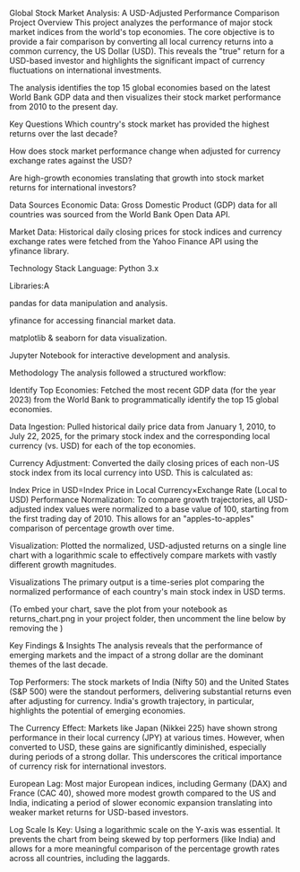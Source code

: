 Global Stock Market Analysis: A USD-Adjusted Performance Comparison
Project Overview
This project analyzes the performance of major stock market indices from the world's top economies. The core objective is to provide a fair comparison by converting all local currency returns into a common currency, the US Dollar (USD). This reveals the "true" return for a USD-based investor and highlights the significant impact of currency fluctuations on international investments.

The analysis identifies the top 15 global economies based on the latest World Bank GDP data and then visualizes their stock market performance from 2010 to the present day.

Key Questions
Which country's stock market has provided the highest returns over the last decade?

How does stock market performance change when adjusted for currency exchange rates against the USD?

Are high-growth economies translating that growth into stock market returns for international investors?

Data Sources
Economic Data: Gross Domestic Product (GDP) data for all countries was sourced from the World Bank Open Data API.

Market Data: Historical daily closing prices for stock indices and currency exchange rates were fetched from the Yahoo Finance API using the yfinance library.

Technology Stack
Language: Python 3.x

Libraries:A

pandas for data manipulation and analysis.

yfinance for accessing financial market data.

matplotlib & seaborn for data visualization.

Jupyter Notebook for interactive development and analysis.

Methodology
The analysis followed a structured workflow:

Identify Top Economies: Fetched the most recent GDP data (for the year 2023) from the World Bank to programmatically identify the top 15 global economies.

Data Ingestion: Pulled historical daily price data from January 1, 2010, to July 22, 2025, for the primary stock index and the corresponding local currency (vs. USD) for each of the top economies.

Currency Adjustment: Converted the daily closing prices of each non-US stock index from its local currency into USD. This is calculated as:


Index Price in USD=Index Price in Local Currency×Exchange Rate (Local to USD)
Performance Normalization: To compare growth trajectories, all USD-adjusted index values were normalized to a base value of 100, starting from the first trading day of 2010. This allows for an "apples-to-apples" comparison of percentage growth over time.

Visualization: Plotted the normalized, USD-adjusted returns on a single line chart with a logarithmic scale to effectively compare markets with vastly different growth magnitudes.

Visualizations
The primary output is a time-series plot comparing the normalized performance of each country's main stock index in USD terms.

(To embed your chart, save the plot from your notebook as returns_chart.png in your project folder, then uncomment the line below by removing the <!-- and -->)

<!--
-->

Key Findings & Insights
The analysis reveals that the performance of emerging markets and the impact of a strong dollar are the dominant themes of the last decade.

Top Performers: The stock markets of India (Nifty 50) and the United States (S&P 500) were the standout performers, delivering substantial returns even after adjusting for currency. India's growth trajectory, in particular, highlights the potential of emerging economies.

The Currency Effect: Markets like Japan (Nikkei 225) have shown strong performance in their local currency (JPY) at various times. However, when converted to USD, these gains are significantly diminished, especially during periods of a strong dollar. This underscores the critical importance of currency risk for international investors.

European Lag: Most major European indices, including Germany (DAX) and France (CAC 40), showed more modest growth compared to the US and India, indicating a period of slower economic expansion translating into weaker market returns for USD-based investors.

Log Scale Is Key: Using a logarithmic scale on the Y-axis was essential. It prevents the chart from being skewed by top performers (like India) and allows for a more meaningful comparison of the percentage growth rates across all countries, including the laggards.
